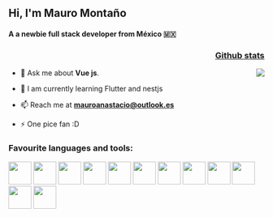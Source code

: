 <h2 align="left">Hi, I'm Mauro Montaño </h2>

<h4 align="left">A a newbie full stack developer from México 🇲🇽 </h4>

<a href="https://github.com/anuraghazra/github-readme-stats">
  <h3 align="right" >Github stats</h3>
  <img align="right" src="https://github-readme-stats.vercel.app/api?username=MauroMontan&show_icons=true&theme=gruvbox" />
</a>


- 💬 Ask me about **Vue js**. 

- 🌱 I am currently learning Flutter and nestjs

- 📫 Reach me at **mauroanastacio@outlook.es**

- ⚡ One pice fan :D



<h3  align="left">Favourite languages and tools:</h3>
<p align="left" >

  <a> <img src="https://cdn.jsdelivr.net/gh/devicons/devicon/icons/dart/dart-original.svg"  width="45" height="45"/> </a>
   <a> <img src="https://cdn.jsdelivr.net/gh/devicons/devicon/icons/flutter/flutter-original.svg" width="45" height="45"/> </a>
   <a> <img src="https://cdn.jsdelivr.net/gh/devicons/devicon/icons/vuejs/vuejs-original.svg"  width="45" height="45"/> </a>
   <a> <img src="https://cdn.jsdelivr.net/gh/devicons/devicon/icons/express/express-original.svg"  width="45" height="45"/> </a>
   <a> <img src="https://cdn.jsdelivr.net/gh/devicons/devicon/icons/typescript/typescript-original.svg"  width="45" height="45"/> </a>
   <a> <img src="https://cdn.jsdelivr.net/gh/devicons/devicon/icons/azure/azure-original.svg"  width="45" height="45"/> </a>
   <a> <img src="https://cdn.jsdelivr.net/gh/devicons/devicon/icons/cplusplus/cplusplus-original.svg"  width="45" height="45"/> </a>
   <a> <img src="https://cdn.jsdelivr.net/gh/devicons/devicon/icons/css3/css3-original.svg"  width="45" height="45"/> </a>
   <a> <img src="https://cdn.jsdelivr.net/gh/devicons/devicon/icons/html5/html5-original.svg"  width="45" height="45"/> </a>
   <a> <img src="https://cdn.jsdelivr.net/gh/devicons/devicon/icons/jest/jest-plain.svg"  width="45" height="45"/> </a>
   <a> <img src="https://cdn.jsdelivr.net/gh/devicons/devicon/icons/python/python-original.svg"  width="45" height="45"/> </a>
   <a> <img src="https://cdn.jsdelivr.net/gh/devicons/devicon/icons/fastapi/fastapi-original.svg"  width="45" height="45"/> </a>
 </p>
 
